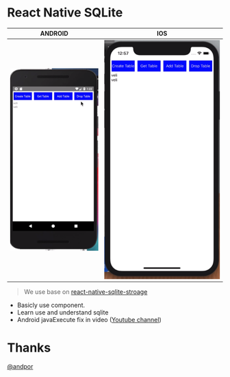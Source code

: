 # React Native SQLite

| ANDROID       | IOS |
| ------------- | ------------- |
| ![rnsqlite](https://github.com/VB10/RNSQlite/blob/master/screenshot/android.png?raw=true)  | ![rnsqlite](https://github.com/VB10/RNSQlite/blob/master/screenshot/ios.png?raw=true)  |

> We use base on [react-native-sqlite-stroage]([https://link](https://github.com/andpor/react-native-sqlite-storage))


- Basicly use component.
- Learn use and understand sqlite  
- Android javaExecute fix in video ([Youtube channel](https://www.youtube.com/channel/UCdUaAKTLJrPZFStzEJnpQAg))

# Thanks
[@andpor](https://github.com/andpor)
